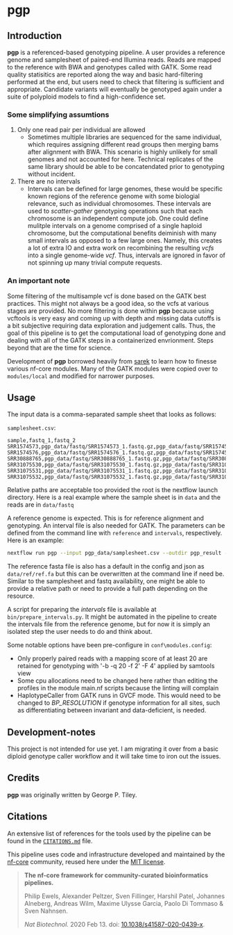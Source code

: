 

# pgp

## Introduction

**pgp** is a referenced-based genotyping pipeline. A user provides a reference genome and samplesheet of paired-end Illumina reads. Reads are mapped to the reference with BWA and genotypes called with GATK. Some read quality statisitics are reported along the way and basic hard-filtering performed at the end, but users need to check that filtering is sufficient and appropriate. Candidate variants will eventually be genotyped again under a suite of polyploid models to find a high-confidence set.

### Some simplifying assumtions
1. Only one read pair per individual are allowed
   * Sometimes multiple libraries are sequenced for the same individual, which requires assigning different read groups then merging bams after alignment with BWA. This scenario is highly unlikely for small genomes and not accounted for here. Technical replicates of the same library should be able to be concatendated prior to genotyping without incident.
2. There are no intervals
   * Intervals can be defined for large genomes, these would be specific known regions of the reference genome with some biologial relevance, such as individual chromosomes. These intervals are used to *scatter-gather* genotyping operations such that each chromosome is an independent compute job. One could define mulitple intervals on a genome comprised of a single haploid chromosome, but the computational benefits deiminish with many small intervals as opposed to a few large ones. Namely, this creates a lot of extra IO and extra work on recombining the resulting *vcfs* into a single genome-wide *vcf*. Thus, intervals are ignored in favor of not spinning up many trivial compute requests.

### An important note
Some filtering of the multisample vcf is done based on the GATK best practices. This might not always be a good idea, so the vcfs at various stages are provided. No more filtering is done within **pgp** because using vcftools is very easy and coming up with depth and missing data cutoffs is a bit subjective requiring data exploration and judgement calls. Thus, the goal of this pipeline is to get the computational load of genotyping done and dealing with all of the GATK steps in a containerized envrionment. Steps beyond that are the time for science.


Development of **pgp** borrowed heavily from [sarek](https://github.com/nf-core/sarek) to learn how to finesse various nf-core modules. Many of the GATK modules were copied over to `modules/local` and modified for narrower purposes.

## Usage
The input data is a comma-separated sample sheet that looks as follows:

`samplesheet.csv`:

```csv
sample,fastq_1,fastq_2
SRR1574573,pgp_data/fastq/SRR1574573_1.fastq.gz,pgp_data/fastq/SRR1574573_2.fastq.gz
SRR1574576,pgp_data/fastq/SRR1574576_1.fastq.gz,pgp_data/fastq/SRR1574576_2.fastq.gz
SRR30888765,pgp_data/fastq/SRR30888765_1.fastq.gz,pgp_data/fastq/SRR30888765_2.fastq.gz
SRR31075530,pgp_data/fastq/SRR31075530_1.fastq.gz,pgp_data/fastq/SRR31075530_2.fastq.gz
SRR31075531,pgp_data/fastq/SRR31075531_1.fastq.gz,pgp_data/fastq/SRR31075531_2.fastq.gz
SRR31075532,pgp_data/fastq/SRR31075532_1.fastq.gz,pgp_data/fastq/SRR31075532_2.fastq.gz
```
Relative paths are acceptable too provided the root is the nextflow launch directory. Here is a real example where the sample sheet is in `data` and the reads are in `data/fastq`


A reference genome is expected. This is for reference alignment and genotyping. An interval file is also needed for GATK. The parameters can be defined from the command line with `reference` and `intervals`, respectively. Here is an example:
```bash
nextflow run pgp --input pgp_data/samplesheet.csv --outdir pgp_result --intervals pgp_data/ref/intervals.list --reference pgp_data/ref/ref.fa --phix pgp_data/db/bbduk/phix174_ill.ref.fa -profile docker
```
The reference fasta file is also has a default in the config and json as `data/ref/ref.fa` but this can be overwritten at the command line if need be. Similar to the samplesheet and fastq availability, one might be able to provide a relative path or need to provide a full path depending on the resource.

A script for preparing the *intervals* file is available at `bin/prepare_intervals.py`. It might be automated in the pipeline to create the intervals file from the reference genome, but for now it is simply an isolated step the user needs to do and think about.

Some notable options have been pre-configure in `conf\modules.config`:
 * Only properly paired reads with a mapping score of at least 20 are retained for genotyping with '-b -q 20 -f 2' -F 4' applied by samtools view
 * Some cpu allocations need to be changed here rather than editing the profiles in the module main.nf scripts because the linting will complain
 * HaplotypeCaller from GATK runs in GVCF mode. This would need to be changed to *BP_RESOLUTION* if genotype information for all sites, such as differentiating between invariant and data-deficient, is needed.

## Development-notes
This project is not intended for use yet. I am migrating it over from a basic diploid genotype caller workflow and it will take time to iron out the issues.

## Credits

**pgp** was originally written by George P. Tiley.


## Citations

<!-- TODO nf-core: Add citation for pipeline after first release. Uncomment lines below and update Zenodo doi and badge at the top of this file. -->
<!-- If you use pgp for your analysis, please cite it using the following doi: [10.5281/zenodo.XXXXXX](https://doi.org/10.5281/zenodo.XXXXXX) -->

<!-- TODO nf-core: Add bibliography of tools and data used in your pipeline -->

An extensive list of references for the tools used by the pipeline can be found in the [`CITATIONS.md`](CITATIONS.md) file.

This pipeline uses code and infrastructure developed and maintained by the [nf-core](https://nf-co.re) community, reused here under the [MIT license](https://github.com/nf-core/tools/blob/main/LICENSE).

> **The nf-core framework for community-curated bioinformatics pipelines.**
>
> Philip Ewels, Alexander Peltzer, Sven Fillinger, Harshil Patel, Johannes Alneberg, Andreas Wilm, Maxime Ulysse Garcia, Paolo Di Tommaso & Sven Nahnsen.
>
> _Nat Biotechnol._ 2020 Feb 13. doi: [10.1038/s41587-020-0439-x](https://dx.doi.org/10.1038/s41587-020-0439-x).

